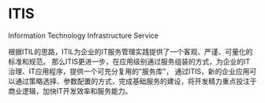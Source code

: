 # ITIS
Information Technology Infrastructure Service

根据ITIL的思路，ITIL为企业的IT服务管理实践提供了一个客观、严谨、可量化的标准和规范。
那么ITIS更进一步，在应用级别通过服务组装的方式，为企业的IT治理、IT应用程序，提供一个可充分复用的"服务库"，
通过ITIS，新的企业应用可以通过策略选择、参数配置的方式，完成基础服务的建设，将开发精力重点投注于商业逻辑，加快IT开发效率和服务能力。
